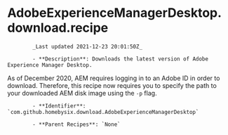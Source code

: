 # AdobeExperienceManagerDesktop.download.recipe

            _Last updated 2021-12-23 20:01:50Z_

            - **Description**: Downloads the latest version of Adobe Experience Manager Desktop.

As of December 2020, AEM requires logging in to an Adobe ID in order to download.
Therefore, this recipe now requires you to specify the path to your downloaded AEM disk image
using the `-p` flag.

            - **Identifier**: `com.github.homebysix.download.AdobeExperienceManagerDesktop`

            - **Parent Recipes**: `None`
